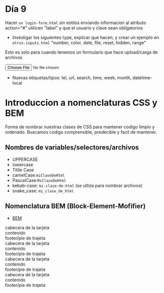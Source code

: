 # Día 9

Hacer `un login-form.html` sin estilos enviando informacion al atributo action="#" utilicen "label" y que el usuario y clave sean obligatorios

<form action="./">

- Investigar los siguientes type, explicar que hacen, y crear un ejemplo en `otros-inputs.html`
"number, color, date, file, reset, hidden, range"

Esto es solo para cuando tenemos un formulario que hace upload/carga de archivos
<form method="post" enctype="multipart/form-data">
<input type="file">
</form>

- Nuevas etiquetas/tipos: tel, url, search, time, week, month, datetime-local


# Introduccion a nomenclaturas CSS y BEM

Forma de nombrar nuestras clases de CSS para mantener codigo limpio y ordenado. Buscamos codigo comprensible, predecible y facil de mantener.

## Nombres de variables/selectores/archivos

- UPPERCASE
- lowercase
- Titlle Case
- camelCase:`miClaseDeHtml`
- PascalCase:`MiClaseDeHtml`
- kebab-case: `mi-clase-de-html` (se utliza para nombrar archivos)
- snake_case: `mi_clase_de_html` 

## Nomenclatura BEM (Block-Element-Mofifier)

- [BEM](https://getbem.com/naming)

<style>
    .card{

    }

    .card__header{}
    .card__content{}
    .card__footer{}
    </style>
<div class="card">
    <div class="card__header">cabecera de la tarjeta</div>
    <div class="card__content">contenido</div>
    <div class="card__footer">footer/pie de trajeta</div>
</div>

<div class="card">
    <div class="card__header">cabecera de la tarjeta</div>
    <div class="card__content">contenido</div>
    <div class="card__footer">footer/pie de trajeta</div>
</div>
<div class="card card--navidad">
    <div class="card__header">cabecera de la tarjeta</div>
    <div class="card__content">contenido</div>
    <div class="card__footer">footer/pie de trajeta</div>
</div>
<div class="card">
    <div class="card__header card__header--xmas">cabecera de la tarjeta</div>
    <div class="card__content">contenido</div>
    <div class="card__footer">footer/pie de trajeta</div>
</div>





